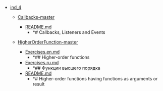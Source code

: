 - <a href = "E:\Node_projects\Node_Way\Education\Timur_Video_JS\ind_4\cat.ind_4\dir.ind_4.md">ind_4</a>
    - <a href = "E:\Node_projects\Node_Way\Education\Timur_Video_JS\ind_4\Callbacks-master\cat.Callbacks-master\dir.Callbacks-master.md">Callbacks-master</a>
        - <a href = "E:\Node_projects\Node_Way\Education\Timur_Video_JS\ind_4\Callbacks-master\README.md">README.md</a>
            - *# Callbacks, Listeners and Events
    
    - <a href = "E:\Node_projects\Node_Way\Education\Timur_Video_JS\ind_4\HigherOrderFunction-master\cat.HigherOrderFunction-master\dir.HigherOrderFunction-master.md">HigherOrderFunction-master</a>
        - <a href = "E:\Node_projects\Node_Way\Education\Timur_Video_JS\ind_4\HigherOrderFunction-master\Exercises.en.md">Exercises.en.md</a>
            - *## Higher-order functions
        - <a href = "E:\Node_projects\Node_Way\Education\Timur_Video_JS\ind_4\HigherOrderFunction-master\Exercises.ru.md">Exercises.ru.md</a>
            - *## Функции высшего порядка
        - <a href = "E:\Node_projects\Node_Way\Education\Timur_Video_JS\ind_4\HigherOrderFunction-master\README.md">README.md</a>
            - *# Higher-order functions having functions as arguments or result
    
